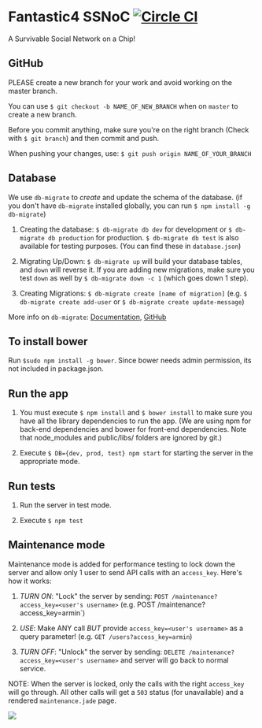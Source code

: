 # Fantastic4 SSNoC [![Circle CI](https://circleci.com/gh/cmusv-fse/FSE-F15-SA5-SSNoC/tree/master.svg?style=svg&circle-token=08f4da2fb946d2334b3e4a7d9417f6cdb26beed7)](https://circleci.com/gh/cmusv-fse/FSE-F15-SA5-SSNoC/tree/master)

A Survivable Social Network on a Chip!

## GitHub

PLEASE create a new branch for your work and avoid working on the master branch.

You can use `$ git checkout -b NAME_OF_NEW_BRANCH` when on `master` to create a new branch.

Before you commit anything, make sure you're on the right branch (Check with `$ git branch`) and then commit and push. 

When pushing your changes, use: `$ git push origin NAME_OF_YOUR_BRANCH`

## Database

We use `db-migrate` to *create* and update the schema of the database.
(if you don't have `db-migrate` installed globally, you can run `$ npm install -g db-migrate`)

1. Creating the database: `$ db-migrate db dev` for development or `$ db-migrate db production` for production. `$ db-migrate db test` is also available for testing purposes. (You can find these in `database.json`)

2. Migrating Up/Down: `$ db-migrate up` will build your database tables, and `down` will reverse it. If you are adding new migrations, make sure you test `down` as well by `$ db-migrate down -c 1` (which goes down 1 step).

3. Creating Migrations: `$ db-migrate create [name of migration]` (e.g. `$ db-migrate create add-user` or `$ db-migrate create update-message`)

More info on `db-migrate`: [Documentation](http://db-migrate.readthedocs.org/en/latest/), [GitHub](https://github.com/db-migrate/node-db-migrate)

## To install bower

Run `$sudo npm install -g bower`. Since bower needs admin permission, its not included in package.json.

## Run the app

1. You must execute `$ npm install` and `$ bower install` to make sure you have all the library dependencies to run the app. (We are using npm for back-end dependencies and bower for front-end dependencies. Note that node_modules and public/libs/ folders are ignored by git.)

2. Execute `$ DB={dev, prod, test} npm start` for starting the server in the appropriate mode.

## Run tests

1. Run the server in test mode.

2. Execute `$ npm test` 

## Maintenance mode

Maintenance mode is added for performance testing to lock down the server and allow only 1 user to send API calls with an `access_key`. Here's how it works:

1. *TURN ON*: "Lock" the server by sending: `POST /maintenance?access_key=<user's username>` (e.g. POST /maintenance?access_key=armin`)

2. *USE*: Make ANY call *BUT* provide `access_key=<user's username>` as a query parameter! (e.g. `GET /users?access_key=armin`)

3. *TURN OFF*: "Unlock" the server by sending: `DELETE /maintenance?access_key=<user's username>` and server will go back to normal service.

NOTE: When the server is locked, only the calls with the right `access_key` will go through. All other calls will get a `503` status (for unavailable) and a rendered `maintenance.jade` page.


![](https://s-media-cache-ak0.pinimg.com/236x/d9/8a/99/d98a99d92253adf6c694e014ea3ee9af.jpg)
